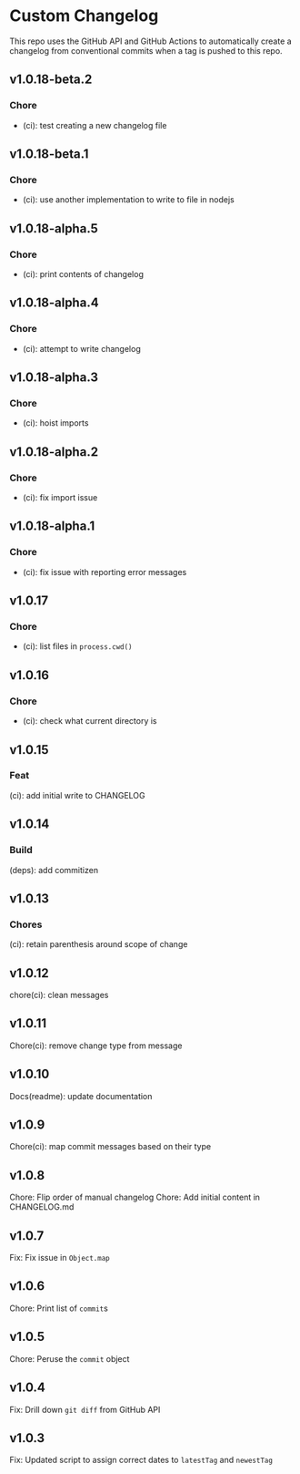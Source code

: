 # Custom Changelog

This repo uses the GitHub API and GitHub Actions to automatically create a changelog from conventional commits when a tag is pushed to this repo.

## v1.0.18-beta.2

### Chore

- (ci): test creating a new changelog file

## v1.0.18-beta.1

### Chore

- (ci): use another implementation to write to file in nodejs

## v1.0.18-alpha.5

### Chore

- (ci): print contents of changelog

## v1.0.18-alpha.4

### Chore

- (ci): attempt to write changelog

## v1.0.18-alpha.3

### Chore

- (ci): hoist imports

## v1.0.18-alpha.2

### Chore

- (ci): fix import issue

## v1.0.18-alpha.1

### Chore

- (ci): fix issue with reporting error messages

## v1.0.17

### Chore

- (ci): list files in `process.cwd()`

## v1.0.16

### Chore

- (ci): check what current directory is

## v1.0.15

### Feat

(ci): add initial write to CHANGELOG

## v1.0.14

### Build

(deps): add commitizen

## v1.0.13

### Chores

(ci): retain parenthesis around scope of change

## v1.0.12

chore(ci): clean messages

## v1.0.11

Chore(ci): remove change type from message

## v1.0.10

Docs(readme): update documentation

## v1.0.9

Chore(ci): map commit messages based on their type

## v1.0.8

Chore: Flip order of manual changelog
Chore: Add initial content in CHANGELOG.md

## v1.0.7

Fix: Fix issue in `Object.map`

## v1.0.6

Chore: Print list of `commit`s

## v1.0.5

Chore: Peruse the `commit` object

## v1.0.4

Fix: Drill down `git diff` from GitHub API

## v1.0.3

Fix: Updated script to assign correct dates to `latestTag` and `newestTag`
